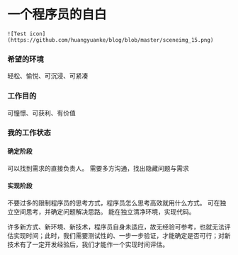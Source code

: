 # 一个程序员的自白
```
![Test icon](https://github.com/huangyuanke/blog/blob/master/sceneimg_15.png)
```
### 希望的环境
轻松、愉悦、可沉浸、可紧凑


### 工作目的
可憧憬、可获利、有价值


### 我的工作状态

#### 确定阶段
可以找到需求的直接负责人。
需要多方沟通，找出隐藏问题与需求

#### 实现阶段
不要过多的限制程序员的思考方式，程序员怎么思考高效就用什么方式。
可在独立空间思考，并确定问题解决思路。
能在独立清净环境，实现代码。

许多新方式、新环境、新技术，程序员自身未适应，故无经验可参考，也就无法评估实现时间；此时，我们需要测试性的、一步一步验证，才能确定是否可行；对新技术有了一定开发经验后，我们才能作一个实现时间评估。

